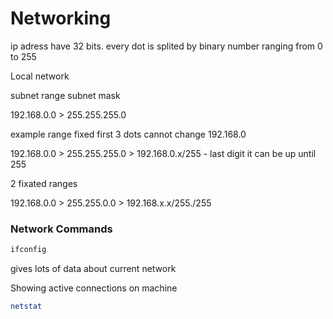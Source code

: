 # Networking


ip adress have 32 bits. every dot is splited by binary number ranging from 0 to 255


Local network

subnet range  subnet mask

192.168.0.0 > 255.255.255.0

example range               fixed first 3 dots cannot change 192.168.0

192.168.0.0 > 255.255.255.0 > 192.168.0.x/255 -  last digit it can be up until 255

2 fixated ranges

192.168.0.0 > 255.255.0.0  > 192.168.x.x/255./255

### Network Commands

```bash
ifconfig
```
gives lots of data about current network

Showing active connections on machine
```bash
netstat
```


